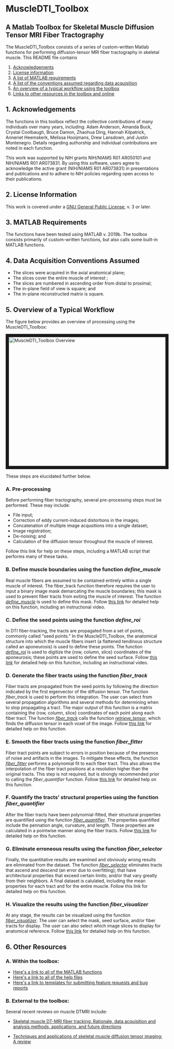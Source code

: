 # MuscleDTI_Toolbox
## A Matlab Toolbox for Skeletal Muscle Diffusion Tensor MRI Fiber Tractography 

The MuscleDTI_Toolbox consists of a series of custom-written Matlab functions for performing diffusion-tensor MRI fiber tractography in skeletal muscle. This README file contains
  1) [Acknowledgements](https://github.com/bdamon/MuscleDTI_Toolbox/blob/master/README.md#1-acknowledgements)
  2) [License information](https://github.com/bdamon/MuscleDTI_Toolbox/blob/master/README.md#2-license-information)
  3) [A list of MATLAB requirements](https://github.com/bdamon/MuscleDTI_Toolbox/blob/master/README.md#3-matlab-requirements)
  4) [A list of the conventions assumed regarding data acquisition](https://github.com/bdamon/MuscleDTI_Toolbox/blob/master/README.md#4-data-acquisition-conventions-assumed)
  5) [An overview of a typical workflow using the toolbox](https://github.com/bdamon/MuscleDTI_Toolbox/blob/master/README.md#5-overview-of-a-typical-workflow)
  6) [Links to other resources in the toolbox and online](https://github.com/bdamon/MuscleDTI_Toolbox/blob/master/README.md#6-other-resources)

## 1. Acknowledgements
The functions in this toolbox reflect the collective contributions of many individuals over many years, including: Adam Anderson, Amanda Buck, Crystal Coolbaugh, Bruce Damon, Zhaohua Ding, Hannah Kilpatrick, Anneriet Heemskerk, Melissa Hooijmans, Drew Lansdown, and Justin Montenegro. Details regarding authorship and individual contributions are noted in each function.

This work was supported by NIH grants NIH/NIAMS R01 AR050101 and NIH/NIAMS R01 AR073831. By using this software, users agree to acknowledge the active grant (NIH/NIAMS R01 AR073831) in presentations and publications and to adhere to NIH policies regarding open access to their publications. 

## 2. License Information
This work is covered under a [GNU General Public License](https://github.com/bdamon/MuscleDTI_Toolbox/blob/master/LICENSE.md), v. 3 or later.

## 3. MATLAB Requirements
The functions have been tested using MATLAB v. 2019b.  The toolbox consists primarily of custom-written functions, but also calls some built-in MATLAB functions.

## 4. Data Acquisition Conventions Assumed 
  * The slices were acquired in the axial anatomical plane;
  * The slices cover the entire muscle of interest ;
  * The slices are numbered in ascending order from distal to proximal;
  * The in-plane field of view is square; and
  * The in-plane reconstructed matrix is square.

## 5. Overview of a Typical Workflow
The figure below provides an overview of processing using the MuscleDTI_Toolbox: 

<img src="https://github.com/bdamon/MuscleDTI_Toolbox/blob/master/Images/Overview.png" 
alt="MuscleDTI_Toolbox Overview" width="600" height="413" border="10">

These steps are elucidated further below.

### A. Pre-processing
Before performing fiber tractography, several pre-processing steps must be performed.  These may include:
  * File input;
  * Correction of eddy current-induced distortions in the images;
  * Concatenation of multiple image acqusitions into a single dataset;
  * Image registration;
  * De-noising; and
  * Calculation of the diffusion tensor throughout the muscle of interest.

Follow this link for help on these steps, including a MATLAB script that performs many of these tasks.

### B. Define muscle boundaries using the function <i>define_muscle</i>
Real muscle fibers are assumed to be contained entirely within a single muscle of interest. The fiber_track function therefore requires the user to input a binary image mask demarcating the muscle boundaries; this mask is used to prevent fiber tracts from exiting the muscle of interest. The function [<i>define_muscle</i>](https://github.com/bdamon/MuscleDTI_Toolbox/blob/master/Matlab-Functions/define_muscle.m) is used to define this mask. Follow [this link](https://github.com/bdamon/MuscleDTI_Toolbox/blob/master/Help/Help-for-define_muscle.md) for detailed help on this function, including an instructional video.

### C. Define the seed points using the function <i>define_roi</i>
In DTI fiber-tracking, the tracts are propagated from a set of points, commonly called "seed points." In the MuscleDTI_Toolbox, the anatomical structure into which the muscle fibers insert (a flattened tendinous structure called an aponeurosis) is used to define these points. The function [<i>define_roi</i>](https://github.com/bdamon/MuscleDTI_Toolbox/blob/master/Matlab-Functions/define_roi.m) is used to digitize the {row, column, slice} coordinates of the aponeurosis; these points are used to define the seed surface. Follow [this link](https://github.com/bdamon/MuscleDTI_Toolbox/blob/master/Help/Help-for-define_roi.md) for detailed help on this function, including an instructional video.

### D. Generate the fiber tracts using the function <i>fiber_track</i>
Fiber tracts are propagated from the seed points by following the direction indicated by the first eigenvector of the diffusion tensor. The function <i>fiber_track</i> is used to perform this integration. The user can select from several propagation algorithms and several methods for determining when to stop propagating a tract. The major output of this function is a matrix containing the {row, column, slice} coordinates of each point along each fiber tract.  The function [<i>fiber_track</i>](https://github.com/bdamon/MuscleDTI_Toolbox/blob/master/Matlab-Functions/fiber_track.m) calls the function [<i>retrieve_tensor</i>](https://github.com/bdamon/MuscleDTI_Toolbox/blob/master/Matlab-Functions/retrieve_tensor.m), which finds the diffusion tensor in each voxel of the image. Follow [this link](https://github.com/bdamon/MuscleDTI_Toolbox/blob/master/Help/Help-for-fiber_track.md) for detailed help on this function.

### E. Smooth the fiber tracts using the function <i>fiber_fitter</i>
Fiber tract points are subject to errors in position because of the presence of noise and artifacts in the images. To mitigate these effects, the function [<i>fiber_fitter</i>](https://github.com/bdamon/MuscleDTI_Toolbox/blob/master/Matlab-Functions/fiber_fitter.m) performs a polynomial fit to each fiber tract. This also allows the interpolation of the fiber tract positions at a resolution higher than the original tracts.  This step is not required, but is strongly recommended prior to calling the <i>fiber_quantifier</i> function. Follow [this link](https://github.com/bdamon/MuscleDTI_Toolbox/blob/master/Help/Help-for-fiber_fitter.md) for detailed help on this function.

### F. Quantify the tracts' structural properties using the function <i>fiber_quantifier</i>
After the fiber tracts have been polynomial-fitted, their structural properties are quantified using the function [<i>fiber_quantifier</i>](https://github.com/bdamon/MuscleDTI_Toolbox/blob/master/Matlab-Functions/fiber_quantifier.m).  The properties quantified include the pennation angle, curvature, and length. These properties are calculated in a pointwise manner along the fiber tracts. Follow [this link](https://github.com/bdamon/MuscleDTI_Toolbox/blob/master/Help/Help-for-fiber_quantifier.md) for detailed help on this function.

### G. Eliminate erroneous results using the function <i>fiber_selector</i>
Finally, the quantitative results are examined and obviously wrong results are eliminated from the dataset. The function [<i>fiber_selector</i>](https://github.com/bdamon/MuscleDTI_Toolbox/blob/master/Matlab-Functions/fiber_selector.m) eliminates tracts that ascend and descend (an error due to overfitting); that have architectural properties that exceed certain limits; and/or that vary greatly from their neighbors. A final dataset is calulated, including the mean properties for each tract and for the entire muscle. Follow this link for detailed help on this function.

### H. Visualize the results using the function <i>fiber_visualizer</i>
At any stage, the results can be visualized using the function [<i>fiber_visualizer</i>](https://github.com/bdamon/MuscleDTI_Toolbox/blob/master/Matlab-Functions/fiber_visualizer.m). The user can select the mask, seed surface, and/or fiber tracts for display.  The user can also select which image slices to display for anatomical reference. Follow [this link](https://github.com/bdamon/MuscleDTI_Toolbox/blob/master/Help/Help-for-fiber_visualizer.md) for detailed help on this function.

## 6. Other Resources
### A. Within the toolbox:
* [Here's a link to all of the MATLAB functions](https://github.com/bdamon/MuscleDTI_Toolbox/tree/master/Matlab-Functions)
* [Here's a link to all of the help files](https://github.com/bdamon/MuscleDTI_Toolbox/tree/master/Help)
* [Here's a link to templates for submitting feature requests and bug reports](https://github.com/bdamon/MuscleDTI_Toolbox/tree/master/Issues)

### B. External to the toolbox:
Several recent reviews on muscle DTMRI include:
* [Skeletal muscle DT-MRI fiber tracking: Rationale, data acquisition and analysis methods, applications, and future directions](https://www.ncbi.nlm.nih.gov/pmc/articles/PMC5136336/)

* [Techniques and applications of skeletal muscle diffusion tensor imaging: A review](https://www.ncbi.nlm.nih.gov/pubmed/26221741)
